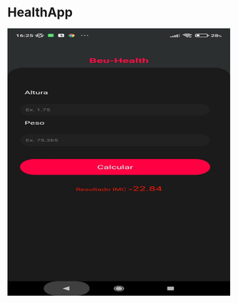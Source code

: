 # HealthApp

<img width="500" height="600" src='https://github.com/OseiasBeu/HealthApp/blob/master/assets/1.jpeg'/>
